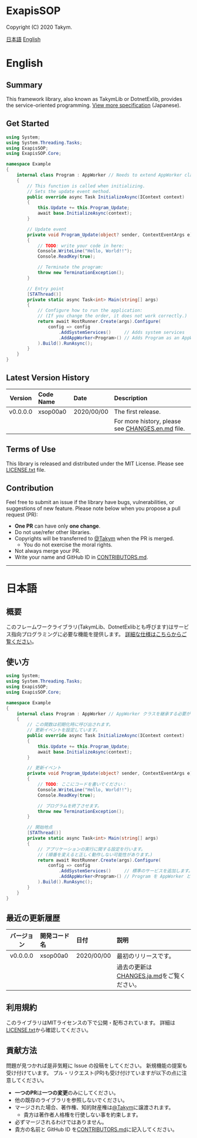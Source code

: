 # ExapisSOP
Copyright (C) 2020 Takym.

[日本語](#ja)
[English](#en)

# <a id="en"></a>English
## Summary
This framework library, also known as TakymLib or DotnetExlib, provides the service-oriented programming.
[View more specification](https://takym.github.io/ExapisSOP/) (Japanese).

## Get Started
```csharp
using System;
using System.Threading.Tasks;
using ExapisSOP;
using ExapisSOP.Core;

namespace Example
{
	internal class Program : AppWorker // Needs to extend AppWorker class.
	{
		// This function is called when initializing.
		// Sets the update event method.
		public override async Task InitializeAsync(IContext context)
		{
			this.Update += this.Program_Update;
			await base.InitializeAsync(context);
		}

		// Update event
		private void Program_Update(object? sender, ContextEventArgs e)
		{
			// TODO: write your code in here:
			Console.WriteLine("Hello, World!!");
			Console.ReadKey(true);

			// Terminate the program:
			throw new TerminationException();
		}

		// Entry point
		[STAThread()]
		private static async Task<int> Main(string[] args)
		{
			// Configure how to run the application:
			// (If you change the order, it does not work correctly.)
			return await HostRunner.Create(args).Configure(
				config => config
					.AddSystemServices()     // Adds system services
					.AddAppWorker<Program>() // Adds Program as an AppWorker
			).Build().RunAsync();
		}
	}
}
```

## Latest Version History
|Version |Code Name|Date      |Description       |
|:------:|:--------|:---------|:-----------------|
|v0.0.0.0|xsop00a0 |2020/00/00|The first release.|
||||For more history, please see [CHANGES.en.md](./CHANGES.en.md) file.|

## Terms of Use
This library is released and distributed under the MIT License.
Please see [LICENSE.txt](./LICENSE.txt) file.
<!-- Special thanks to all [core collaborators and contributors](./CONTRIBUTORS.md) for this project. -->

## Contribution
Feel free to submit an issue if the library have bugs, vulnerabilities, or
suggestions of new feature.
Please note below when you propose a pull request (PR):
* **One PR** can have only **one change**.
* Do not use/refer other libraries.
* Copyrights will be transferred to [@Takym](https://github.com/Takym) when the PR is merged.
    * You do not exercise the moral rights.
* Not always merge your PR.
* Write your name and GitHub ID in [CONTRIBUTORS.md](./CONTRIBUTORS.md).

***


# <a id="ja"></a>日本語
## 概要
このフレームワークライブラリ(TakymLib、DotnetExlibとも呼びます)はサービス指向プログラミングに必要な機能を提供します。
[詳細な仕様はこちらからご覧ください](https://takym.github.io/ExapisSOP/)。

## 使い方
```csharp
using System;
using System.Threading.Tasks;
using ExapisSOP;
using ExapisSOP.Core;

namespace Example
{
	internal class Program : AppWorker // AppWorker クラスを継承する必要があります。
	{
		// この関数は初期化時に呼び出されます。
		// 更新イベントを設定しています。
		public override async Task InitializeAsync(IContext context)
		{
			this.Update += this.Program_Update;
			await base.InitializeAsync(context);
		}

		// 更新イベント
		private void Program_Update(object? sender, ContextEventArgs e)
		{
			// TODO: ここにコードを書いてください：
			Console.WriteLine("Hello, World!!");
			Console.ReadKey(true);

			// プログラムを終了させます。
			throw new TerminationException();
		}

		// 開始地点
		[STAThread()]
		private static async Task<int> Main(string[] args)
		{
			// アプリケーションの実行に関する設定を行います。
			// (順番を変えると正しく動作しない可能性があります。)
			return await HostRunner.Create(args).Configure(
				config => config
					.AddSystemServices()     // 標準のサービスを追加します。
					.AddAppWorker<Program>() // Program を AppWorker として追加します。
			).Build().RunAsync();
		}
	}
}
```

## 最近の更新履歴
|バージョン|開発コード名|日付      |説明                |
|:--------:|:-----------|:---------|:-------------------|
|v0.0.0.0  |xsop00a0    |2020/00/00|最初のリリースです。|
||||過去の更新は[CHANGES.ja.md](./CHANGES.ja.md)をご覧ください。|

## 利用規約
このライブラリはMITライセンスの下で公開・配布されています。
詳細は[LICENSE.txt](./LICENSE.txt)から確認してください。
<!-- この場を借りてお礼を申し上げます。全ての[協力者さんと貢献者さん](./CONTRIBUTORS.md)に感謝致します。 -->

## 貢献方法
問題が見つかれば是非気軽に Issue の投稿をしてください。
新規機能の提案も受け付けています。
プル・リクエスト(PR)も受け付けていますが以下の点に注意してください。
* **一つのPR**は**一つの変更**のみにしてください。
* 他の既存のライブラリを参照しないでください。
* マージされた場合、著作権、知的財産権は[@Takym](https://github.com/Takym)に譲渡されます。
    * 貴方は著作者人格権を行使しない事を約束します。
* 必ずマージされるわけではありません。
* 貴方の名前と GitHub ID を[CONTRIBUTORS.md](./CONTRIBUTORS.md)に記入してください。

